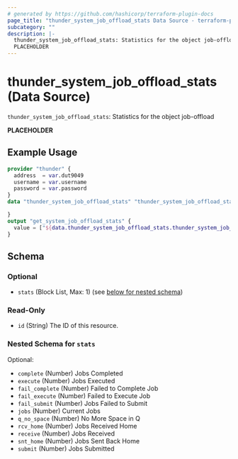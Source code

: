 ```yaml
---
# generated by https://github.com/hashicorp/terraform-plugin-docs
page_title: "thunder_system_job_offload_stats Data Source - terraform-provider-thunder"
subcategory: ""
description: |-
  thunder_system_job_offload_stats: Statistics for the object job-offload
  PLACEHOLDER
---
```


# thunder_system_job_offload_stats (Data Source)

`thunder_system_job_offload_stats`: Statistics for the object job-offload

__PLACEHOLDER__

## Example Usage

```terraform
provider "thunder" {
  address  = var.dut9049
  username = var.username
  password = var.password
}
data "thunder_system_job_offload_stats" "thunder_system_job_offload_stats" {

}
output "get_system_job_offload_stats" {
  value = ["${data.thunder_system_job_offload_stats.thunder_system_job_offload_stats}"]
}
```

<!-- schema generated by tfplugindocs -->
## Schema

### Optional

- `stats` (Block List, Max: 1) (see [below for nested schema](#nestedblock--stats))

### Read-Only

- `id` (String) The ID of this resource.

<a id="nestedblock--stats"></a>
### Nested Schema for `stats`

Optional:

- `complete` (Number) Jobs Completed
- `execute` (Number) Jobs Executed
- `fail_complete` (Number) Failed to Complete Job
- `fail_execute` (Number) Failed to Execute Job
- `fail_submit` (Number) Jobs Failed to Submit
- `jobs` (Number) Current Jobs
- `q_no_space` (Number) No More Space in Q
- `rcv_home` (Number) Jobs Received Home
- `receive` (Number) Jobs Received
- `snt_home` (Number) Jobs Sent Back Home
- `submit` (Number) Jobs Submitted


